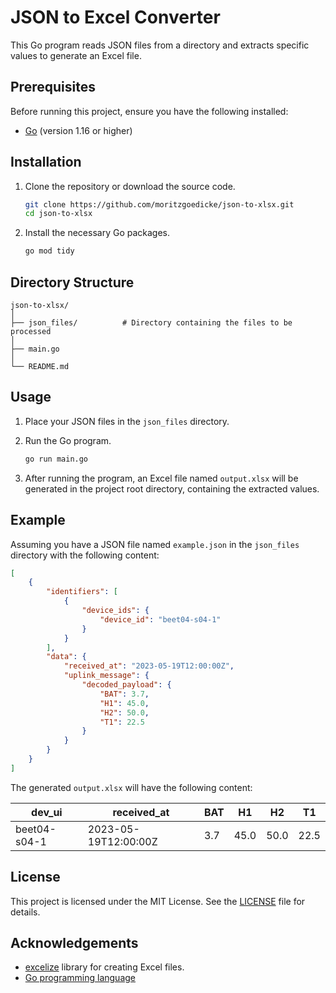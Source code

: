 # JSON to Excel Converter

This Go program reads JSON files from a directory and extracts specific values to generate an Excel file.

## Prerequisites

Before running this project, ensure you have the following installed:

-   [Go](https://golang.org/doc/install) (version 1.16 or higher)

## Installation

1. Clone the repository or download the source code.

    ```sh
    git clone https://github.com/moritzgoedicke/json-to-xlsx.git
    cd json-to-xlsx
    ```

2. Install the necessary Go packages.

    ```sh
    go mod tidy
    ```

## Directory Structure

```
json-to-xlsx/
│
├── json_files/          # Directory containing the files to be processed
│
├── main.go
│
└── README.md
```

## Usage

1. Place your JSON files in the `json_files` directory.

2. Run the Go program.

    ```sh
    go run main.go
    ```

3. After running the program, an Excel file named `output.xlsx` will be generated in the project root directory, containing the extracted values.

## Example

Assuming you have a JSON file named `example.json` in the `json_files` directory with the following content:

```json
[
    {
        "identifiers": [
            {
                "device_ids": {
                    "device_id": "beet04-s04-1"
                }
            }
        ],
        "data": {
            "received_at": "2023-05-19T12:00:00Z",
            "uplink_message": {
                "decoded_payload": {
                    "BAT": 3.7,
                    "H1": 45.0,
                    "H2": 50.0,
                    "T1": 22.5
                }
            }
        }
    }
]
```

The generated `output.xlsx` will have the following content:

| dev_ui       | received_at          | BAT | H1   | H2   | T1   |
| ------------ | -------------------- | --- | ---- | ---- | ---- |
| beet04-s04-1 | 2023-05-19T12:00:00Z | 3.7 | 45.0 | 50.0 | 22.5 |

## License

This project is licensed under the MIT License. See the [LICENSE](LICENSE) file for details.

## Acknowledgements

-   [excelize](https://github.com/xuri/excelize) library for creating Excel files.
-   [Go programming language](https://golang.org/)
